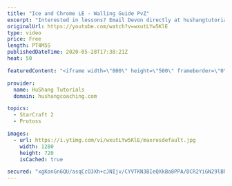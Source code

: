 ```yaml
---
title: "Ice and Chrome LE - Walling Guide PvZ"
excerpt: "Interested in lessons? Email Devon directly at hushangtutorials@outlook.com ------------------------------------------------------------------------------------------------------- Want to support HuShang Tutorials directly? Patreon is a website where you can contribute a monthly donation that will help"
originalUrl: https://youtube.com/watch?v=wxutLYw5KlE
type: video
price: Free
length: PT4M5S
publishedDateTime: 2020-05-28T17:38:21Z
heat: 50

featuredContent: "<iframe width=\"800\" height=\"500\" frameborder=\"0\" src=\"https://www.youtube.com/embed/wxutLYw5KlE\" allow=\"accelerometer; autoplay; encrypted-media; gyroscope; picture-in-picture\" allowfullscreen></iframe>"

provider:
  name: HuShang Tutorials
  domain: hushangcoaching.com

topics:
  - StarCraft 2
  - Protoss

images:
  - url: https://i.ytimg.com/vi/wxutLYw5KlE/maxresdefault.jpg
    width: 1280
    height: 720
    isCached: true

secured: "xgKonGn6QU/asqCcO3Xh+cJNIjv/CYVTKN3BIeQXkBa8PPA/DCR2YiGN29lBhMjvN3baRbR6FW3V3jQmZSMi2M/ZL7EcjT4OGi4ZHlR3gng9bEiytSZmQmYpMcZNK24lieh3+5jY0X1aVUXyjgOrxgN3thSwK4pYu2fJH94E3dNCRZKd2sevRZ0G/sxH36+VQdro71UO+Qo8s85wS2SV0eHkULVeUH2bpvbKWIq4oA8AMEUMSxsxIgONUNgi9JO8U3J+XB4yO4x/eCULuG0bR70dWnAMBOt2iEl2FjuNpUaixzrkDEIXLBGQR6W4UoXDhMWQiqf+2VerInNURzWYWztNIrSVXKyCwurL4MIj6mTZjmaz9xprQNGrQXtl7c2TFtAV8YupRiU360s2KUHKJsR5oKtZlfaPRHdyIi7oJGs=;QhZj5t6wBRnQoIB1u1Udvg=="
---
```


